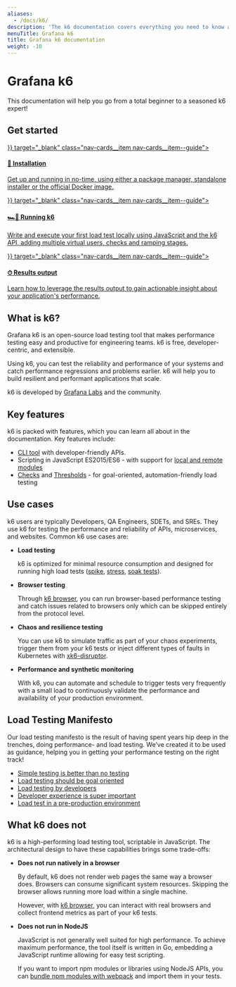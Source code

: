 ```yaml
---
aliases:
  - /docs/k6/
description: 'The k6 documentation covers everything you need to know about k6 OSS, load testing, and performance testing.'
menuTitle: Grafana k6
title: Grafana k6 documentation
weight: -10
---
```


# Grafana k6

This documentation will help you go from a total beginner to a seasoned k6 expert!

## Get started

<div class="nav-cards">
    <a href={{< relref "./get-started/installation" >}} target="_blank" class="nav-cards__item nav-cards__item--guide">
        <h4>🚀 Installation</h4>
        <p>Get up and running in no-time, using either a package manager, standalone installer or the official Docker image.</p>
    </a>
    <a href={{< relref "./get-started/running-k6" >}} target="_blank" class="nav-cards__item nav-cards__item--guide">
        <h4>🏎️💨 Running k6</h4>
        <p>Write and execute your first load test locally using JavaScript and the k6 API, adding multiple virtual users, checks and ramping stages.</p>
    </a>
    <a href={{< relref "./get-started/results-output" >}} target="_blank" class="nav-cards__item nav-cards__item--guide">
        <h4>⏱ Results output</h4>
        <p>Learn how to leverage the results output to gain actionable insight about your application's performance.</p>
    </a>
</div>

## What is k6?

Grafana k6 is an open-source load testing tool that makes performance testing easy and productive for engineering teams.
k6 is free, developer-centric, and extensible.

Using k6, you can test the reliability and performance of your systems and catch performance regressions and problems earlier.
k6 will help you to build resilient and performant applications that scale.

k6 is developed by [Grafana Labs](https://grafana.com/) and the community.

## Key features

k6 is packed with features, which you can learn all about in the documentation.
Key features include:

- [CLI tool](/docs/k6/<K6_VERSION>/using-k6/k6-options/how-to) with developer-friendly APIs.
- Scripting in JavaScript ES2015/ES6 - with support for [local and remote modules](/docs/k6/<K6_VERSION>/using-k6/modules)
- [Checks](/docs/k6/<K6_VERSION>/using-k6/checks) and [Thresholds](/docs/k6/<K6_VERSION>/using-k6/thresholds) - for goal-oriented, automation-friendly load testing

## Use cases

k6 users are typically Developers, QA Engineers, SDETs, and SREs.
They use k6 for testing the performance and reliability of APIs, microservices, and websites.
Common k6 use cases are:

- **Load testing**

  k6 is optimized for minimal resource consumption and designed for running high load tests
  ([spike](/docs/k6/<K6_VERSION>/testing-guides/test-types/spike-testing), [stress](/docs/k6/<K6_VERSION>/testing-guides/test-types/stress-testing), [soak tests](/docs/k6/<K6_VERSION>/testing-guides/test-types/soak-testing)).

- **Browser testing**

  Through [k6 browser](/docs/k6/<K6_VERSION>/using-k6-browser), you can run browser-based performance testing and catch issues related to browsers only which can be skipped entirely from the protocol level.

- **Chaos and resilience testing**

  You can use k6 to simulate traffic as part of your chaos experiments, trigger them from your k6 tests or inject different types of faults in Kubernetes with [xk6-disruptor](/docs/k6/<K6_VERSION>/javascript-api/xk6-disruptor).

- **Performance and synthetic monitoring**

  With k6, you can automate and schedule to trigger tests very frequently with a small load to continuously validate the performance and availability of your production environment.

## Load Testing Manifesto

Our load testing manifesto is the result of having spent years hip deep in the trenches, doing performance- and load testing.
We’ve created it to be used as guidance, helping you in getting your performance testing on the right track!

- [Simple testing is better than no testing](https://k6.io/our-beliefs/#simple-testing-is-better-than-no-testing)
- [Load testing should be goal oriented](https://k6.io/our-beliefs/#load-testing-should-be-goal-oriented)
- [Load testing by developers](https://k6.io/our-beliefs/#load-testing-by-developers)
- [Developer experience is super important](https://k6.io/our-beliefs/#developer-experience-is-super-important)
- [Load test in a pre-production environment](https://k6.io/our-beliefs/#load-test-in-a-pre-production-environment)

## What k6 does not

k6 is a high-performing load testing tool, scriptable in JavaScript. The architectural design to have these capabilities brings some trade-offs:

- **Does not run natively in a browser**

  By default, k6 does not render web pages the same way a browser does.
  Browsers can consume significant system resources.
  Skipping the browser allows running more load within a single machine.

  However, with [k6 browser](/docs/k6/<K6_VERSION>/using-k6-browser), you can interact with real browsers and collect frontend metrics as part of your k6 tests.

- **Does not run in NodeJS**

  JavaScript is not generally well suited for high performance.
  To achieve maximum performance, the tool itself is written in Go, embedding a JavaScript runtime allowing for easy test scripting.

  If you want to import npm modules or libraries using NodeJS APIs, you can [bundle npm modules with webpack](/docs/k6/<K6_VERSION>/using-k6/modules#bundling-node-modules) and import them in your tests.
